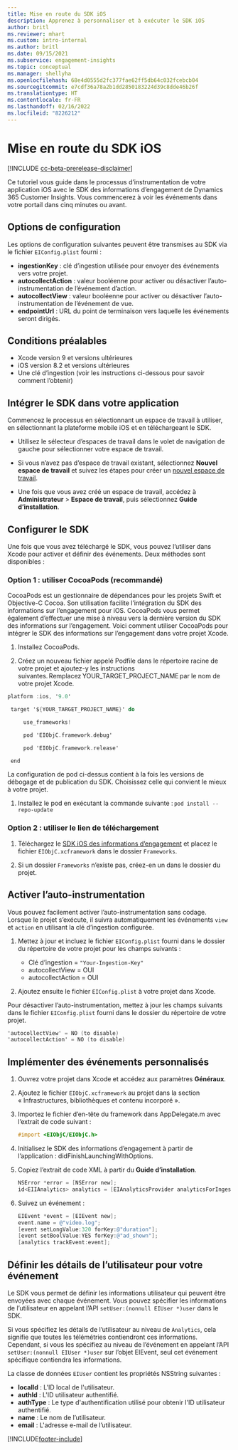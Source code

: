 ```yaml
---
title: Mise en route du SDK iOS
description: Apprenez à personnaliser et à exécuter le SDK iOS
author: britl
ms.reviewer: mhart
ms.custom: intro-internal
ms.author: britl
ms.date: 09/15/2021
ms.subservice: engagement-insights
ms.topic: conceptual
ms.manager: shellyha
ms.openlocfilehash: 68e4d0555d2fc377fae62ff5db64c032fcebcb04
ms.sourcegitcommit: e7cdf36a78a2b1dd2850183224d39c8dde46b26f
ms.translationtype: HT
ms.contentlocale: fr-FR
ms.lasthandoff: 02/16/2022
ms.locfileid: "8226212"
---
```

# <a name="get-started-with-the-ios-sdk"></a>Mise en route du SDK iOS

[!INCLUDE [cc-beta-prerelease-disclaimer](includes/cc-beta-prerelease-disclaimer.md)]

Ce tutoriel vous guide dans le processus d’instrumentation de votre application iOS avec le SDK des informations d’engagement de Dynamics 365 Customer Insights. Vous commencerez à voir les événements dans votre portail dans cinq minutes ou avant.

## <a name="configuration-options"></a>Options de configuration

Les options de configuration suivantes peuvent être transmises au SDK via le fichier `EIConfig.plist` fourni :

- **ingestionKey** : clé d’ingestion utilisée pour envoyer des événements vers votre projet.
- **autocollectAction** : valeur booléenne pour activer ou désactiver l’auto-instrumentation de l’événement d’action.
- **autocollectView** : valeur booléenne pour activer ou désactiver l’auto-instrumentation de l’événement de vue.
- **endpointUrl** : URL du point de terminaison vers laquelle les événements seront dirigés.

## <a name="prerequisites"></a>Conditions préalables

- Xcode version 9 et versions ultérieures
- iOS version 8.2 et versions ultérieures
- Une clé d’ingestion (voir les instructions ci-dessous pour savoir comment l’obtenir)

## <a name="integrate-the-sdk-into-your-application"></a>Intégrer le SDK dans votre application

Commencez le processus en sélectionnant un espace de travail à utiliser, en sélectionnant la plateforme mobile iOS et en téléchargeant le SDK.

- Utilisez le sélecteur d’espaces de travail dans le volet de navigation de gauche pour sélectionner votre espace de travail.

- Si vous n’avez pas d’espace de travail existant, sélectionnez **Nouvel espace de travail** et suivez les étapes pour créer un [nouvel espace de travail](create-workspace.md).

- Une fois que vous avez créé un espace de travail, accédez à **Administrateur** > **Espace de travail**, puis sélectionnez **Guide d’installation**.

## <a name="configure-the-sdk"></a>Configurer le SDK

Une fois que vous avez téléchargé le SDK, vous pouvez l’utiliser dans Xcode pour activer et définir des événements. Deux méthodes sont disponibles :

### <a name="option-1-using-cocoapods-recommended"></a>Option 1 : utiliser CocoaPods (recommandé)
CocoaPods est un gestionnaire de dépendances pour les projets Swift et Objective-C Cocoa. Son utilisation facilite l’intégration du SDK des informations sur l’engagement pour iOS. CocoaPods vous permet également d’effectuer une mise à niveau vers la dernière version du SDK des informations sur l’engagement. Voici comment utiliser CocoaPods pour intégrer le SDK des informations sur l’engagement dans votre projet Xcode. 

1. Installez CocoaPods. 

1. Créez un nouveau fichier appelé Podfile dans le répertoire racine de votre projet et ajoutez-y les instructions suivantes. Remplacez YOUR_TARGET_PROJECT_NAME par le nom de votre projet Xcode. 
```objectivec
platform :ios, '9.0'  

 target '${YOUR_TARGET_PROJECT_NAME}' do 

     use_frameworks!   

     pod 'EIObjC.framework.debug' 

     pod 'EIObjC.framework.release' 

 end 
```
La configuration de pod ci-dessus contient à la fois les versions de débogage et de publication du SDK. Choisissez celle qui convient le mieux à votre projet.

1. Installez le pod en exécutant la commande suivante : `pod install --repo-update `

### <a name="option-2-using-download-link"></a>Option 2 : utiliser le lien de téléchargement

1. Téléchargez le [SDK iOS des informations d’engagement](https://download.pi.dynamics.com/sdk/EI-SDKs/ei-ios-sdk.zip) et placez le fichier `EIObjC.xcframework` dans le dossier `Frameworks`.

1. Si un dossier `Frameworks` n’existe pas, créez-en un dans le dossier du projet.

## <a name="enable-auto-instrumentation"></a>Activer l’auto-instrumentation
 
Vous pouvez facilement activer l’auto-instrumentation sans codage. Lorsque le projet s’exécute, il suivra automatiquement les événements `view` et `action` en utilisant la clé d’ingestion configurée. 

1. Mettez à jour et incluez le fichier `EIConfig.plist` fourni dans le dossier du répertoire de votre projet pour les champs suivants :
    - Clé d’ingestion = `"Your-Ingestion-Key"`
    - autocollectView = OUI
    - autocollectAction = OUI

2. Ajoutez ensuite le fichier `EIConfig.plist` à votre projet dans Xcode. 



Pour désactiver l’auto-instrumentation, mettez à jour les champs suivants dans le fichier `EIConfig.plist` fourni dans le dossier du répertoire de votre projet. 

```objectivec
'autocollectView' = NO (to disable)
'autocollectAction' = NO (to disable)
```


## <a name="implement-custom-events"></a>Implémenter des événements personnalisés

1. Ouvrez votre projet dans Xcode et accédez aux paramètres **Généraux**. 
1. Ajoutez le fichier `EIObjC.xcframework` au projet dans la section « Infrastructures, bibliothèques et contenu incorporé ».

1. Importez le fichier d’en-tête du framework dans AppDelegate.m avec l’extrait de code suivant :

    ```objectivec
    #import <EIObjC/EIObjC.h>
    ```

1. Initialisez le SDK des informations d’engagement à partir de l’application : didFinishLaunchingWithOptions.
1. Copiez l’extrait de code XML à partir du **Guide d’installation**.

    ```objectivec
    NSError *error = [NSError new];
    id<EIIAnalytics> analytics = [EIAnalyticsProvider analyticsForIngestionKey:nil error:&error];
    ```

1. Suivez un événement :

    ```objectivec
    EIEvent *event = [EIEvent new];
    event.name = @"video.log";
    [event setLongValue:320 forKey:@"duration"];
    [event setBoolValue:YES forKey:@"ad_shown"];
    [analytics trackEvent:event];
    ```

## <a name="set-user-details-for-your-event"></a>Définir les détails de l’utilisateur pour votre événement

Le SDK vous permet de définir les informations utilisateur qui peuvent être envoyées avec chaque événement. Vous pouvez spécifier les informations de l’utilisateur en appelant l’API `setUser:(nonnull EIUser *)user` dans le SDK.

Si vous spécifiez les détails de l’utilisateur au niveau de `Analytics`, cela signifie que toutes les télémétries contiendront ces informations. Cependant, si vous les spécifiez au niveau de l’événement en appelant l’API `setUser:(nonnull EIUser *)user` sur l’objet EIEvent, seul cet événement spécifique contiendra les informations.

La classe de données `EIUser` contient les propriétés NSString suivantes :

- **localId** : L'ID local de l'utilisateur.
- **authId** : L'ID utilisateur authentifié.
- **authType** : Le type d'authentification utilisé pour obtenir l'ID utilisateur authentifié.
- **name** : Le nom de l’utilisateur.
- **email** : L'adresse e-mail de l’utilisateur.


[!INCLUDE[footer-include](../includes/footer-banner.md)]
